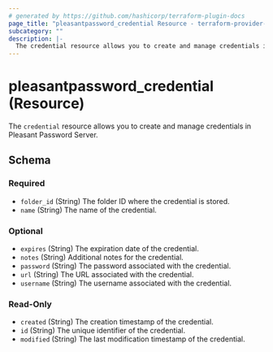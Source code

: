 ```yaml
---
# generated by https://github.com/hashicorp/terraform-plugin-docs
page_title: "pleasantpassword_credential Resource - terraform-provider-pleasant-password-server"
subcategory: ""
description: |-
  The credential resource allows you to create and manage credentials in Pleasant Password Server.
---
```


# pleasantpassword_credential (Resource)

The `credential` resource allows you to create and manage credentials in Pleasant Password Server.



<!-- schema generated by tfplugindocs -->
## Schema

### Required

- `folder_id` (String) The folder ID where the credential is stored.
- `name` (String) The name of the credential.

### Optional

- `expires` (String) The expiration date of the credential.
- `notes` (String) Additional notes for the credential.
- `password` (String) The password associated with the credential.
- `url` (String) The URL associated with the credential.
- `username` (String) The username associated with the credential.

### Read-Only

- `created` (String) The creation timestamp of the credential.
- `id` (String) The unique identifier of the credential.
- `modified` (String) The last modification timestamp of the credential.
